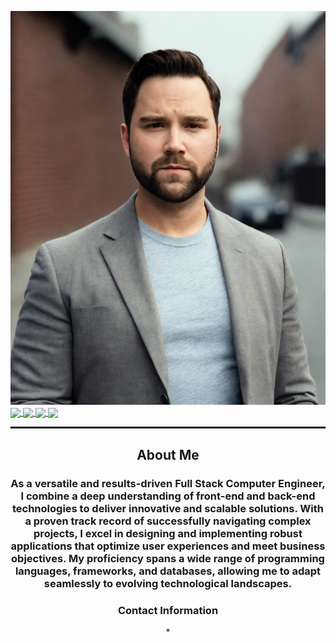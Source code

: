 ![alt text](./assets/images%20/4b16838e-015a-4c62-bac7-af93efcaab1d.jpeg)
<a href="https://github.com/muckele/github-readme-stats">
  <img height=200 align="center" src="https://github-readme-stats.vercel.app/api?username=muckele&hide=stars,issues" />
</a>
<a href="https://github.com/muckele/convoychat">
  <img height=200 align="center" src="https://github-readme-stats.vercel.app/api/top-langs?username=muckele&layout=compact&langs_count=8&card_width=320" />
</a>
<a href="https://github.com/muckele/github-readme-stats">
  <img align="center" src="https://github-readme-stats.vercel.app/api/pin/?username=muckele&repo=github-readme-stats" />
</a>
<a href="https://github.com/muckele/convoychat">
  <img align="center" src="https://github-readme-stats.vercel.app/api/pin/?username=muckele&repo=convoychat" />
</a>
<hr style="border-top: 2px solid black;">
<div align="center">
  <h2>About Me</h2>
  <h3>As a versatile and results-driven Full Stack Computer Engineer, I combine a deep understanding of front-end and back-end technologies to deliver innovative and scalable solutions. With a proven track record of successfully navigating complex projects, I excel in designing and implementing robust applications that optimize user experiences and meet business objectives. My proficiency spans a wide range of programming languages, frameworks, and databases, allowing me to adapt seamlessly to evolving technological landscapes. </h3>
</div>
<div align="center">
  <h3>Contact Information</h3>
  <span>
    *



